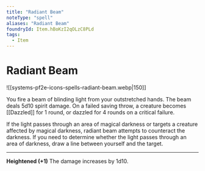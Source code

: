 ```yaml
---
title: "Radiant Beam"
noteType: "spell"
aliases: "Radiant Beam"
foundryId: Item.hBoKzI2qOLzC8PLd
tags:
  - Item
---
```


# Radiant Beam
![[systems-pf2e-icons-spells-radiant-beam.webp|150]]

You fire a beam of blinding light from your outstretched hands. The beam deals 5d10 spirit damage. On a failed saving throw, a creature becomes [[Dazzled]] for 1 round, or dazzled for 4 rounds on a critical failure.

If the light passes through an area of magical darkness or targets a creature affected by magical darkness, radiant beam attempts to counteract the darkness. If you need to determine whether the light passes through an area of darkness, draw a line between yourself and the target.

* * *

**Heightened (+1)** The damage increases by 1d10.
